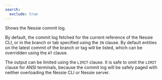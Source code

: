 ```yaml
---
search:
  exclude: true
---
```

<!--start-->

Shows the Nessie commit log.

By default, the commit log fetched for the current reference of the Nessie CLI, or
in the branch or tab specified using the `IN` clause. By default entities on the latest
commit of the branch or tag will be listed, which can be overridden using the `AT` clause.

The output can be limited using the `LIMIT` clause. It is safe to omit the `LIMIT` clause
for ANSI terminals, because the commit log will be safely paged with neither overloading
the Nessie CLI or Nessie server.
